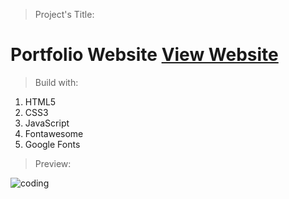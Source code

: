 > Project's Title:

# Portfolio Website [View Website](https://abhi100392portfolio.netlify.app/)

> Build with:

1. HTML5
2. CSS3
3. JavaScript
4. Fontawesome
5. Google Fonts

> Preview:

<img align="center" alt="coding" widht="400" src="https://res.cloudinary.com/shopie/image/upload/v1679828832/portfolio1_xens26.jpg">
